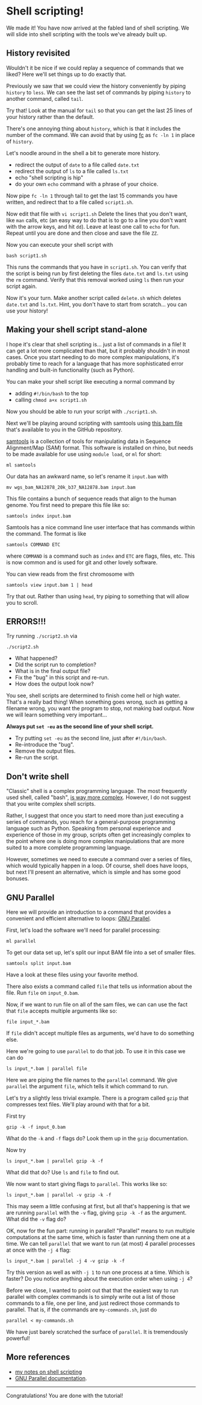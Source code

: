 # Shell scripting!

We made it!
You have now arrived at the fabled land of shell scripting.
We will slide into shell scripting with the tools we've already built up.


## History revisited

Wouldn't it be nice if we could replay a sequence of commands that we liked?
Here we'll set things up to do exactly that.

Previously we saw that we could view the history conveniently by piping `history` to `less`.
We can see the last set of commands by piping `history` to another command, called `tail`.

Try that!
Look at the manual for `tail` so that you can get the last 25 lines of your history rather than the default.

There's one annoying thing about `history`, which is that it includes the number of the command.
We can avoid that by using [fc](http://pubs.opengroup.org/onlinepubs/9699919799/utilities/fc.html#top) as `fc -ln 1` in place of `history`.

Let's noodle around in the shell a bit to generate more history.

* redirect the output of `date` to a file called `date.txt`
* redirect the output of `ls` to a file called `ls.txt`
* echo "shell scripting is hip"
* do your own `echo` command with a phrase of your choice.

Now pipe `fc -ln 1` through tail to get the last 15 commands you have written, and redirect that to a file called `script1.sh`.

Now edit that file with `vi script1.sh`
Delete the lines that you don't want, like `man` calls, etc (an easy way to do that is to go to a line you don't want with the arrow keys, and hit `dd`).
Leave at least one call to `echo` for fun.
Repeat until you are done and then close and save the file `ZZ`.

Now you can execute your shell script with

    bash script1.sh

This runs the commands that you have in `script1.sh`.
You can verify that the script is being run by first deleting the files `date.txt` and `ls.txt` using the `rm` command.
Verify that this removal worked using `ls` then run your script again.

Now it's your turn.
Make another script called `delete.sh` which deletes `date.txt` and `ls.txt`.
Hint, you don't have to start from scratch... you can use your history!


## Making your shell script stand-alone

I hope it's clear that shell scripting is... just a list of commands in a file!
It can get a lot more complicated than that, but it probably shouldn't in most cases.
Once you start needing to do more complex manipulations, it's probably time to reach for a language that has more sophisticated error handling and built-in functionality (such as Python).

You can make your shell script like executing a normal command by

* adding `#!/bin/bash` to the top
* calling `chmod a+x script1.sh`

Now you should be able to run your script with `./script1.sh`.

Next we'll be playing around scripting with samtools using [this bam file](https://console.cloud.google.com/storage/browser/_details/gatk-test-data/wgs_bam/NA12878_20k_b37/NA12878.bam) that's available to you in the GitHub repository.

[samtools](https://www.htslib.org/doc/samtools.html) is a collection of tools for manipulating data in 
Sequence Alignment/Map (SAM) format.
This software is installed on rhino, 
but needs to be made available for use using `module load`, or `ml` for short:

    ml samtools

Our data has an awkward name, so let's rename it `input.bam` with

    mv wgs_bam_NA12878_20k_b37_NA12878.bam input.bam

This file contains a bunch of sequence reads that align to the human genome.
You first need to prepare this file like so:

    samtools index input.bam

Samtools has a nice command line user interface that has commands within the command.
The format is like

    samtools COMMAND ETC

where `COMMAND` is a command such as `index` and `ETC` are flags, files, etc.
This is now common and is used for git and other lovely software.

You can view reads from the first chromosome with

    samtools view input.bam 1 | head

Try that out.
Rather than using `head`, try piping to something that will allow you to scroll.


## ERRORS!!!

Try running `./script2.sh` via

    ./script2.sh

* What happened?
* Did the script run to completion?
* What is in the final output file?
* Fix the "bug" in this script and re-run.
* How does the output look now?

You see, shell scripts are determined to finish come hell or high water.
That's a really bad thing!
When something goes wrong, such as getting a filename wrong, you want the program to stop, not making bad output.
Now we will learn something very important...

**Always put `set -eu` as the second line of your shell script.**

* Try putting `set -eu` as the second line, just after `#!/bin/bash`.
* Re-introduce the "bug".
* Remove the output files.
* Re-run the script.


## Don't write shell

"Classic" shell is a complex programming language.
The most frequently used shell, called "bash", [is way more complex](https://www.tldp.org/LDP/abs/html/).
However, I do not suggest that you write complex shell scripts.

Rather, I suggest that once you start to need more than just executing a series of commands, you reach for a general-purpose programming language such as Python.
Speaking from personal experience and experience of those in my group, scripts often get increasingly complex to the point where one is doing more complex manipulations that are more suited to a more complete programming language.

However, sometimes we need to execute a command over a series of files, which would typically happen in a loop.
Of course, shell does have loops, but next I'll present an alternative, which is simple and has some good bonuses.


## GNU Parallel

Here we will provide an introduction to a command that provides a convenient and efficient alternative to loops: [GNU Parallel](https://www.gnu.org/software/parallel/).

First, let's load the software we'll need for parallel processing:

    ml parallel

To get our data set up, let's split our input BAM file into a set of smaller files.

    samtools split input.bam

Have a look at these files using your favorite method.

There also exists a command called `file` that tells us information about the file.
Run `file` on `input_0.bam`.

Now, if we want to run file on all of the sam files, we can can use the fact that `file` accepts multiple arguments like so:

    file input_*.bam

If `file` didn't accept multiple files as arguments, we'd have to do something else.

Here we're going to use `parallel` to do that job.
To use it in this case we can do

    ls input_*.bam | parallel file

Here we are piping the file names to the `parallel` command.
We give `parallel` the argument `file`, which tells it which command to run.

Let's try a slightly less trivial example.
There is a program called `gzip` that compresses text files.
We'll play around with that for a bit.

First try

    gzip -k -f input_0.bam

What do the `-k` and `-f` flags do?
Look them up in the `gzip` documentation.

Now try

    ls input_*.bam | parallel gzip -k -f

What did that do?
Use `ls` and `file` to find out.

We now want to start giving flags to `parallel`.
This works like so:

    ls input_*.bam | parallel -v gzip -k -f

This may seem a little confusing at first, but all that's happening is that we are running `parallel` with the `-v` flag, giving `gzip -k -f` as the argument.
What did the `-v` flag do?

OK, now for the fun part: running in parallel!
"Parallel" means to run multiple computations at the same time, which is faster than running them one at a time.
We can tell `parallel` that we want to run (at most) 4 parallel processes at once with the `-j 4` flag:

    ls input_*.bam | parallel -j 4 -v gzip -k -f

Try this version as well as with `-j 1` to run one process at a time.
Which is faster?
Do you notice anything about the execution order when using `-j 4`?

Before we close, I wanted to point out that that the easiest way to run parallel with complex commands is to simply write out a list of those commands to a file, one per line, and just redirect those commands to parallel.
That is, if the commands are `my-commands.sh`, just do

    parallel < my-commands.sh

We have just barely scratched the surface of `parallel`.
It is tremendously powerful!


## More references

* [my notes on shell scripting](https://www.fredhutch.io/articles/2017/02/25/shell-scripting/)
* [GNU Parallel documentation](https://www.gnu.org/software/parallel/).


---

Congratulations!
You are done with the tutorial!
